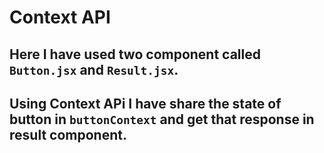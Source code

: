 # Context API
## Here I have used two component called `Button.jsx` and `Result.jsx`.
## Using Context APi I have share the state of button in `buttonContext` and get that response in result component.

